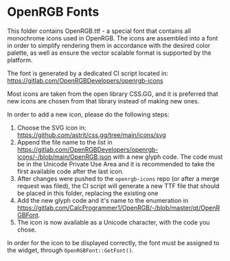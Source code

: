 # OpenRGB Fonts

This folder contains OpenRGB.ttf - a special font that contains all monochrome
icons used in OpenRGB. The icons are assembled into a font in order to simplify
rendering them in accordance with the desired color palette, as well as ensure
the vector scalable format is supported by the platform.

The font is generated by a dedicated CI script located in:
https://gitlab.com/OpenRGBDevelopers/openrgb-icons

Most icons are taken from the open library CSS.GG, and it is preferred that new
icons are chosen from that library instead of making new ones.

In order to add a new icon, please do the following steps:
1) Choose the SVG icon in: https://github.com/astrit/css.gg/tree/main/icons/svg
2) Append the file name to the list in
https://gitlab.com/OpenRGBDevelopers/openrgb-icons/-/blob/main/OpenRGB.json
with a new glyph code. The code must be in the Unicode Private Use Area and it
is recommended to take the first available code after the last icon.
3) After changes were pushed to the `openrgb-icons` repo (or after a merge
request was filed), the CI script will generate a new TTF file that should be
placed in this folder, replacing the existing one
4) Add the new glyph code and it's name to the enumeration in
https://gitlab.com/CalcProgrammer1/OpenRGB/-/blob/master/qt/OpenRGBFont.
5) The icon is now available as a Unicode character, with the code you chose.

In order for the icon to be displayed correctly, the font must be assigned
to the widget, through `OpenRGBFont::GetFont()`.
